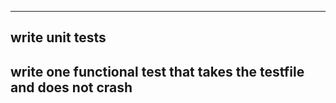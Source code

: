 -----------
write unit tests
-----------
write one functional test that takes the testfile and does not crash
-----------
